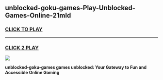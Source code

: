 
## unblocked-goku-games-Play-Unblocked-Games-Online-21mld
<h3>
<a href="https://premium76.site?title=unblocked-goku-games&ref=24A">CLICK TO PLAY</a></h3>
<hr>

<h3>
<a href="https://premium76.site?title=unblocked-goku-games&ref=24A">CLICK 2 PLAY</a>
  
</h3>

<a href="https://premium76.site?title=unblocked-goku-games&ref=24A"><img src="https://clearcache.store/games.png"></a>


**unblocked-goku-games games unblocked: Your Gateway to Fun and Accessible Online Gaming**
